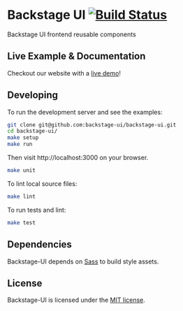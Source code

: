 # Backstage UI [![Build Status](https://secure.travis-ci.org/backstage-ui/backstage-ui.png?branch=master)](https://travis-ci.org/backstage-ui/backstage-ui)

Backstage UI frontend reusable components

## Live Example & Documentation

Checkout our website with a [live demo](https://backstage-ui.github.io/backstage-ui)!

## Developing

To run the development server and see the examples:

```sh
git clone git@github.com:backstage-ui/backstage-ui.git
cd backstage-ui/
make setup
make run
```

Then visit http://localhost:3000 on your browser.

```sh
make unit
```

To lint local source files:

```sh
make lint
```

To run tests and lint:

```sh
make test
```

## Dependencies

Backstage-UI depends on [Sass](http://sass-lang.com/) to build style assets.


## License

Backstage-UI is licensed under the [MIT license](LICENSE).
